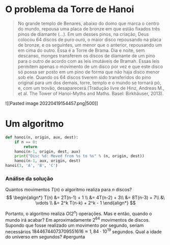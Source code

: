 # O problema da Torre de Hanoi

> No grande templo de Benares, abaixo do domo que marca o centro do mundo, repousa uma placa de bronze em que estão fixados três pinos de diamante (...). Em um desses pinos, na criação, Deus colocou 64 discos de puro ouro, o maior disco repousando na placa de bronze, e os seguintes, um menor que o anterior, repousando um em cima do outro. Essa é a Torre de Brama. Dia e noite, sem descanso, monges transferem os discos de diamante de um pino para o outro de acordo com as leis imutáveis de Bramah. Essas leis permitem apenas o movimento de um disco por vez e que este disco só possa ser posto em um pino de forma que não haja disco menor sob ele. Quando os 64 discos tiverem sido transferidos do pino original para um dos demais, torre, templo e o mundo se tornará pó, e, com um trovão, desaparecerá.(Tradução livre de Hinz, Andreas M., et al. The Tower of Hanoi-Myths and Maths. Basel: Birkhäuser, 2013).

![[Pasted image 20220419154457.png|500]]

# Um algoritmo

```python
def hanoi(n, origin, aux, dest):
	if n == 0:
		return
	hanoi(n-1, origin, dest, aux)
	print("Disc %d: Moved from %s to %s" % (n, origin, dest))
	hanoi(n-1, aux, origin, dest)
hanoi(3, 'A', 'B', 'C')
```

### Análise da solução

Quantos movimentos $T(n)$ o algoritmo realiza para $n$ discos?
$$
\begin{align*}
     T(n) &= 2T(n-1) + 1 \\
     &= 4T(n-2) + 3\\
     &= 8T(n-3) + 7\\
     &\ \vdots \\
     &= 2^k T(n-k) + 2^k - 1
\end{align*}
$$

Portanto, o algoritmo realiza $O(2^n)$ operações. Mas e então, quando o mundo irá acabar? Em aproximadamente $2^{64}$ movimentos de discos. Supondo que fosse realizado um movimento por segundo, seriam necessários $18446744073709551616 \approx 1{,}84 \cdot 10^{19}$ segundos. Qual a idade do universo em segundos? #pergunta 

